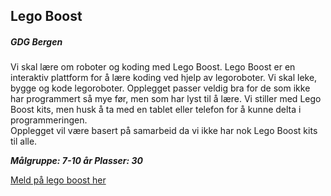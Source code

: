 ## Lego Boost
##### GDG Bergen

Vi skal lære om roboter og koding med Lego Boost. Lego Boost er en interaktiv plattform for å lære koding ved hjelp av legoroboter. Vi skal leke, bygge og kode legoroboter. Opplegget passer veldig bra for de som ikke har programmert så mye før, men som har lyst til å lære. Vi stiller med Lego Boost kits, men husk å ta med en tablet eller telefon for å kunne delta i programmeringen.  
Opplegget vil være basert på samarbeid da vi ikke har nok Lego Boost kits til alle.

***Målgruppe: 7-10 år      Plasser: 30***

[Meld på lego boost her](https://boosterconf.ticketco.events/no/nb/e/lego_boost_2022)